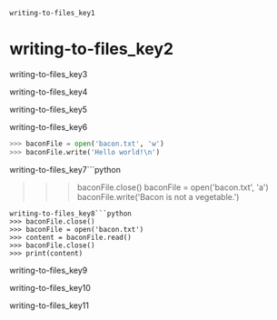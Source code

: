 ```ngMeta
writing-to-files_key1
```
# writing-to-files_key2
writing-to-files_key3

writing-to-files_key4

writing-to-files_key5

writing-to-files_key6

```python
>>> baconFile = open('bacon.txt', 'w')
>>> baconFile.write('Hello world!\n')
```
writing-to-files_key7```python
>>> baconFile.close()
>>> baconFile = open('bacon.txt', 'a')
>>> baconFile.write('Bacon is not a vegetable.')
```
writing-to-files_key8```python
>>> baconFile.close()
>>> baconFile = open('bacon.txt')
>>> content = baconFile.read()
>>> baconFile.close()
>>> print(content)
```
writing-to-files_key9

writing-to-files_key10

writing-to-files_key11

